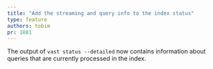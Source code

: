 ```yaml
---
title: "Add the streaming and query info to the index status"
type: feature
authors: tobim
pr: 1881
---
```


The output of `vast status --detailed` now contains information about queries
  that are currently processed in the index.

